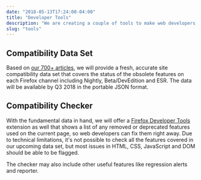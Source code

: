 ```yaml
---
date: "2018-05-13T17:24:00-04:00"
title: "Developer Tools"
description: "We are creating a couple of tools to make web developers’ life easier."
slug: "tools"
---
```

## Compatibility Data Set

Based on [our 700+ articles](https://www.fxsitecompat.com/en-CA/docs/), we will provide a fresh, accurate site compatibility data set that covers the status of the obsolete features on each Firefox channel including Nightly, Beta/DevEdition and ESR. The data will be available by Q3 2018 in the portable JSON format.

## Compatibility Checker

With the fundamental data in hand, we will offer a [Firefox Developer Tools](https://developer.mozilla.org/docs/Tools) extension as well that shows a list of any removed or deprecated features used on the current page, so web developers can fix them right away. Due to technical limitations, it's not possible to check all the features covered in our upcoming data set, but most issues in HTML, CSS, JavaScript and DOM should be able to be flagged.

The checker may also include other useful features like regression alerts and reporter.
